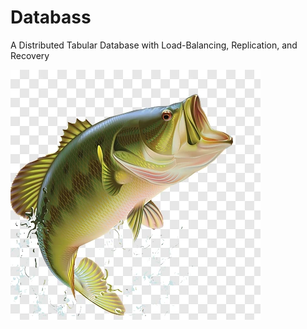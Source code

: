 # Databass
A Distributed Tabular Database with Load-Balancing, Replication, and Recovery

![alt text](bassfish.png)